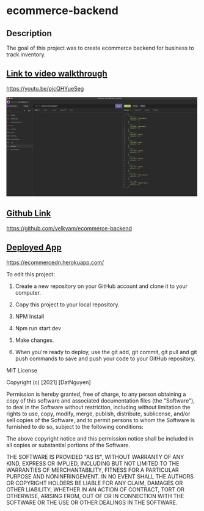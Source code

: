 # ecommerce-backend

## Description
The goal of this project was to create ecommerce backend for business to track inventory.


## [Link to video walkthrough](https://youtu.be/pjcQHYueSeg)
https://youtu.be/pjcQHYueSeg

<img src="scren.png" alt="ecommerce_screenshot" width="500"/>

## [Github Link](https://github.com/velkyam/ecommerce-backend)
https://github.com/velkyam/ecommerce-backend
## [Deployed App](https://ecommercedn.herokuapp.com/)
https://ecommercedn.herokuapp.com/

To edit this project:

1. Create a new repository on your GitHub account and clone it to your computer.

2. Copy this project to your local repository.

3. NPM Install

4. Npm run start:dev

7. Make changes.

8. When you're ready to deploy, use the git add, git commit, git pull and git push commands to save and push your code to your GitHub repository.

MIT License

Copyright (c) [2021] [DatNguyen]

Permission is hereby granted, free of charge, to any person obtaining a copy of this software and associated documentation files (the "Software"), to deal in the Software without restriction, including without limitation the rights to use, copy, modify, merge, publish, distribute, sublicense, and/or sell copies of the Software, and to permit persons to whom the Software is furnished to do so, subject to the following conditions:

The above copyright notice and this permission notice shall be included in all copies or substantial portions of the Software.

THE SOFTWARE IS PROVIDED "AS IS", WITHOUT WARRANTY OF ANY KIND, EXPRESS OR IMPLIED, INCLUDING BUT NOT LIMITED TO THE WARRANTIES OF MERCHANTABILITY, FITNESS FOR A PARTICULAR PURPOSE AND NONINFRINGEMENT. IN NO EVENT SHALL THE AUTHORS OR COPYRIGHT HOLDERS BE LIABLE FOR ANY CLAIM, DAMAGES OR OTHER LIABILITY, WHETHER IN AN ACTION OF CONTRACT, TORT OR OTHERWISE, ARISING FROM, OUT OF OR IN CONNECTION WITH THE SOFTWARE OR THE USE OR OTHER DEALINGS IN THE SOFTWARE.